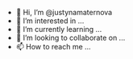 - 👋 Hi, I’m @justynamaternova
- 👀 I’m interested in ...
- 🌱 I’m currently learning ...
- 💞️ I’m looking to collaborate on ...
- 📫 How to reach me ...

<!---
justynamaternova/justynamaternova is a ✨ special ✨ repository because its `README.md` (this file) appears on your GitHub profile.
You can click the Preview link to take a look at your changes.
--->
